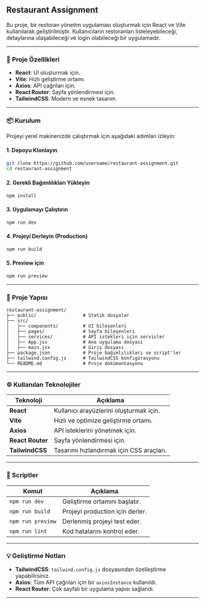 ## Restaurant Assignment

Bu proje, bir restoran yönetim uygulaması oluşturmak için React ve Vite kullanılarak geliştirilmiştir. Kullanıcıların restoranları listeleyebileceği, detaylarına ulaşabileceği ve login olabileceği bir uygulamadır.

---

### 🚀 Proje Özellikleri
- **React**: UI oluşturmak için.
- **Vite**: Hızlı geliştirme ortamı.
- **Axios**: API çağrıları için.
- **React Router**: Sayfa yönlendirmesi için.
- **TailwindCSS**: Modern ve esnek tasarım.

---

### 📦 Kurulum

Projeyi yerel makinenizde çalıştırmak için aşağıdaki adımları izleyin:

#### 1. Depoyu Klonlayın
```bash
git clone https://github.com/username/restaurant-assignment.git
cd restaurant-assignment
```

#### 2. Gerekli Bağımlılıkları Yükleyin
```bash
npm install
```

#### 3. Uygulamayı Çalıştırın
```bash
npm run dev
```

#### 4. Projeyi Derleyin (Production)
```bash
npm run build
```

#### 5. Preview için
```bash
npm run preview
```

---

### 📂 Proje Yapısı
```plaintext
restaurant-assignment/
├── public/                 # Statik dosyalar
├── src/
│   ├── components/         # UI bileşenleri
│   ├── pages/              # Sayfa bileşenleri
│   ├── services/           # API istekleri için servisler
│   ├── App.jsx             # Ana uygulama dosyası
│   ├── main.jsx            # Giriş dosyası
├── package.json            # Proje bağımlılıkları ve script'ler
├── tailwind.config.js      # TailwindCSS konfigürasyonu
└── README.md               # Proje dokümantasyonu
```

---

### ⚙️ Kullanılan Teknolojiler

| Teknoloji           | Açıklama                                              |
|---------------------|------------------------------------------------------|
| **React**           | Kullanıcı arayüzlerini oluşturmak için.              |
| **Vite**            | Hızlı ve optimize geliştirme ortamı.                 |
| **Axios**           | API isteklerini yönetmek için.                       |
| **React Router**    | Sayfa yönlendirmesi için.                            |
| **TailwindCSS**     | Tasarımı hızlandırmak için CSS araçları.             |

---

### 📜 Scriptler

| Komut         | Açıklama                              |
|---------------|--------------------------------------|
| `npm run dev` | Geliştirme ortamını başlatır.         |
| `npm run build` | Projeyi production için derler.     |
| `npm run preview` | Derlenmiş projeyi test eder.      |
| `npm run lint` | Kod hatalarını kontrol eder.        |

---

### 💡 Geliştirme Notları
- **TailwindCSS**: `tailwind.config.js` dosyasından özelleştirme yapabilirsiniz.
- **Axios**: Tüm API çağrıları için bir `axiosInstance` kullanıldı.
- **React Router**: Çok sayfalı bir uygulama yapısı sağlandı.

---